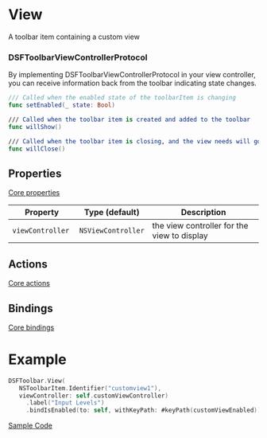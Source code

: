 # View

A toolbar item containing a custom view

### DSFToolbarViewControllerProtocol

By implementing DSFToolbarViewControllerProtocol in your view controller, you can receive information back from the toolbar indicating state changes.

```swift
/// Called when the enabled state of the toolbarItem is changing
func setEnabled(_ state: Bool)

/// Called when the toolbar item is created and added to the toolbar
func willShow()

/// Called when the toolbar item is closing, and the view needs will go away
func willClose()
```


## Properties

[Core properties](core.md)
	
| Property   | Type (default)     |  Description |
|----------|-------------|------|
| `viewController `  | `NSViewController`  | the view controller for the view to display |

## Actions

[Core actions](core.md)

## Bindings

[Core bindings](core.md)

# Example

```swift
DSFToolbar.View(
   NSToolbarItem.Identifier("customview1"), 
   viewController: self.customViewController)
     .label("Input Levels")
     .bindIsEnabled(to: self, withKeyPath: #keyPath(customViewEnabled))
```

[Sample Code](../Demos/DSFToolbar%20Demo/DSFToolbar%20Demo/panes/custom-view/CustomViewController.swift)
